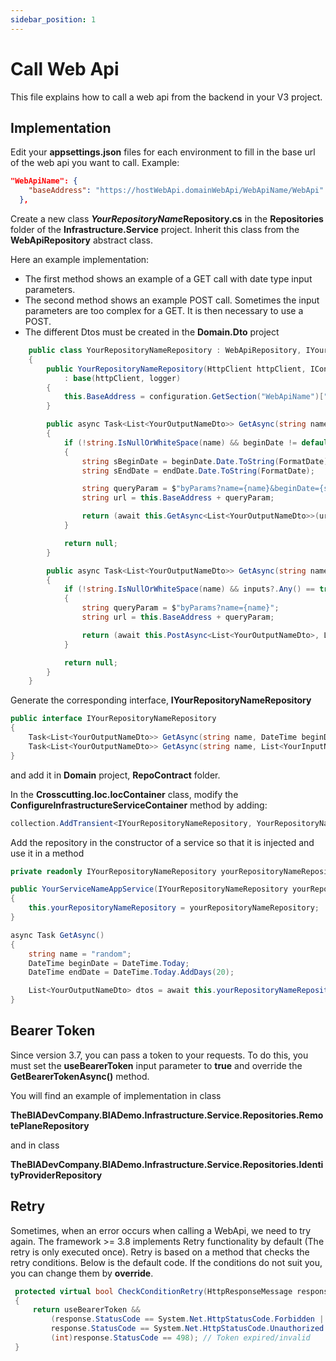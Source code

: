 ```yaml
---
sidebar_position: 1
---
```


# Call Web Api

This file explains how to call a web api from the backend in your V3 project.

## Implementation

Edit your **appsettings.json** files for each environment to fill in the base url of the web api you want to call.
Example:

```json
"WebApiName": {
    "baseAddress": "https://hostWebApi.domainWebApi/WebApiName/WebApi"
  },
```

Create a new class ***YourRepositoryName*****Repository.cs** in the **Repositories** folder of the **Infrastructure.Service** project.
Inherit this class from the **WebApiRepository** abstract class.

Here an example implementation:

- The first method shows an example of a GET call with date type input parameters.
- The second method shows an example POST call. Sometimes the input parameters are too complex for a GET. It is then necessary to use a POST.
- The different Dtos must be created in the **Domain.Dto** project

```csharp
    public class YourRepositoryNameRepository : WebApiRepository, IYourRepositoryNameRepository
    {
        public YourRepositoryNameRepository(HttpClient httpClient, IConfiguration configuration, ILogger<YourRepositoryNameRepository> logger)
            : base(httpClient, logger)
        {
            this.BaseAddress = configuration.GetSection("WebApiName")["baseAddress"];
        }

        public async Task<List<YourOutputNameDto>> GetAsync(string name, DateTime beginDate, DateTime endDate)
        {
            if (!string.IsNullOrWhiteSpace(name) && beginDate != default(DateTime) && endDate != default(DateTime))
            {
                string sBeginDate = beginDate.Date.ToString(FormatDate);
                string sEndDate = endDate.Date.ToString(FormatDate);

                string queryParam = $"byParams?name={name}&beginDate={sBeginDate}&endDate={sEndDate}";
                string url = this.BaseAddress + queryParam;

                return (await this.GetAsync<List<YourOutputNameDto>>(url)).Result;
            }

            return null;
        }

        public async Task<List<YourOutputNameDto>> GetAsync(string name, List<YourInputNameDto> inputs)
        {
            if (!string.IsNullOrWhiteSpace(name) && inputs?.Any() == true)
            {
                string queryParam = $"byParams?name={name}";
                string url = this.BaseAddress + queryParam;

                return (await this.PostAsync<List<YourOutputNameDto>, List<YourInputNameDto>>(url, inputs)).Result;
            }

            return null;
        }
    }
```

Generate the corresponding interface, **IYourRepositoryNameRepository**

```csharp
public interface IYourRepositoryNameRepository
{
    Task<List<YourOutputNameDto>> GetAsync(string name, DateTime beginDate, DateTime endDate);
    Task<List<YourOutputNameDto>> GetAsync(string name, List<YourInputNameDto> inputs);
}
```

and add it in **Domain** project, **RepoContract** folder.

In the **Crosscutting.Ioc.IocContainer** class, modify the **ConfigureInfrastructureServiceContainer** method by adding:

```csharp
collection.AddTransient<IYourRepositoryNameRepository, YourRepositoryNameRepository>();
```

Add the repository in the constructor of a service so that it is injected and use it in a method

```csharp
private readonly IYourRepositoryNameRepository yourRepositoryNameRepository;

public YourServiceNameAppService(IYourRepositoryNameRepository yourRepositoryNameRepository)
{
    this.yourRepositoryNameRepository = yourRepositoryNameRepository;
}

async Task GetAsync()
{
    string name = "random";
    DateTime beginDate = DateTime.Today;
    DateTime endDate = DateTime.Today.AddDays(20);

    List<YourOutputNameDto> dtos = await this.yourRepositoryNameRepository.GetAsync(name, beginDate, endDate);
}
```

## Bearer Token

Since version 3.7, you can pass a token to your requests. To do this, you must set the **useBearerToken** input parameter to **true** and override the **GetBearerTokenAsync()** method.

You will find an example of implementation in class

**TheBIADevCompany.BIADemo.Infrastructure.Service.Repositories.RemotePlaneRepository**

and in class

**TheBIADevCompany.BIADemo.Infrastructure.Service.Repositories.IdentityProviderRepository**

## Retry

Sometimes, when an error occurs when calling a WebApi, we need to try again. The framework >= 3.8 implements Retry functionality by default (The retry is only executed once). Retry is based on a method that checks the retry conditions. Below is the default code. If the conditions do not suit you, you can change them by **override**.

```csharp
 protected virtual bool CheckConditionRetry(HttpResponseMessage response, bool useBearerToken)
 {
     return useBearerToken &&
         (response.StatusCode == System.Net.HttpStatusCode.Forbidden ||
         response.StatusCode == System.Net.HttpStatusCode.Unauthorized ||
         (int)response.StatusCode == 498); // Token expired/invalid
 }
```
